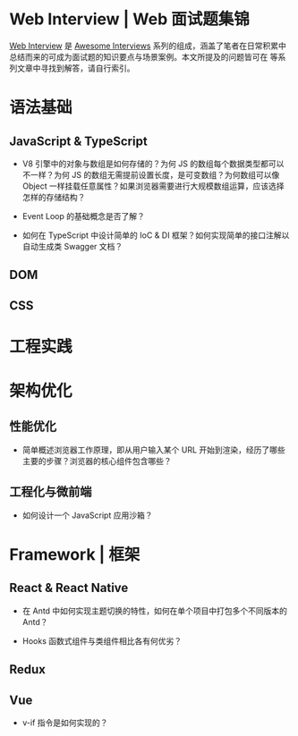 # Web Interview | Web 面试题集锦

[Web Interview]() 是 [Awesome Interviews]() 系列的组成，涵盖了笔者在日常积累中总结而来的可成为面试题的知识要点与场景案例。本文所提及的问题皆可在 []() 等系列文章中寻找到解答，请自行索引。

# 语法基础

## JavaScript & TypeScript

- V8 引擎中的对象与数组是如何存储的？为何 JS 的数组每个数据类型都可以不一样？为何 JS 的数组无需提前设置长度，是可变数组？为何数组可以像 Object 一样挂载任意属性？如果浏览器需要进行大规模数组运算，应该选择怎样的存储结构？

- Event Loop 的基础概念是否了解？

- 如何在 TypeScript 中设计简单的 IoC & DI 框架？如何实现简单的接口注解以自动生成类 Swagger 文档？

## DOM

## CSS

# 工程实践

# 架构优化

## 性能优化

- 简单概述浏览器工作原理，即从用户输入某个 URL 开始到渲染，经历了哪些主要的步骤？浏览器的核心组件包含哪些？

## 工程化与微前端

- 如何设计一个 JavaScript 应用沙箱？

# Framework | 框架

## React & React Native

- 在 Antd 中如何实现主题切换的特性，如何在单个项目中打包多个不同版本的 Antd？

- Hooks 函数式组件与类组件相比各有何优劣？

## Redux

## Vue

- v-if 指令是如何实现的？
